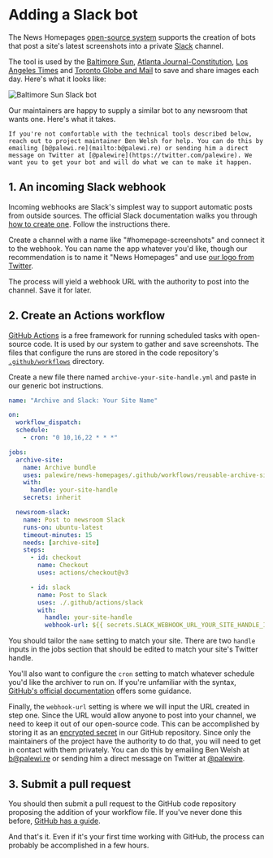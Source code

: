 ```{include} _templates/nav.html
```

# Adding a Slack bot

The News Homepages [open-source system](https://github.com/palewire/news-homepages) supports the creation of bots that post a site's latest screenshots into a private [Slack](https://en.wikipedia.org/wiki/Slack_(software)) channel.

The tool is used by the [Baltimore Sun](https://twitter.com/palewire/status/1549023007942877188), [Atlanta Journal-Constitution](https://twitter.com/palewire/status/1549105426511253504), [Los Angeles Times](https://twitter.com/palewire/status/1549421047610757120) and [Toronto Globe and Mail](https://twitter.com/palewire/status/1552404809411706881) to save and share images each day. Here's what it looks like:

![Baltimore Sun Slack bot](./_static/img/slack-baltimore-sun.png)

Our maintainers are happy to supply a similar bot to any newsroom that wants one. Here's what it takes.

```{note}
If you're not comfortable with the technical tools described below, reach out to project maintainer Ben Welsh for help. You can do this by emailing [b@palewi.re](mailto:b@palewi.re) or sending him a direct message on Twitter at [@palewire](https://twitter.com/palewire). We want you to get your bot and will do what we can to make it happen.
```

## 1. An incoming Slack webhook

Incoming webhooks are Slack's simplest way to support automatic posts from outside sources. The official Slack documentation walks you through [how to create one](https://slack.com/help/articles/115005265063-Incoming-webhooks-for-Slack). Follow the instructions there.

Create a channel with a name like "#homepage-screenshots" and connect it to the webhook. You can name the app whatever you'd like, though our recommendation is to name it "News Homepages" and use [our logo from Twitter](https://twitter.com/newshomepages).

The process will yield a webhook URL with the authority to post into the channel. Save it for later.

## 2. Create an Actions workflow

[GitHub Actions](https://github.com/features/actions) is a free framework for running scheduled tasks with open-source code. It is used by our system to gather and save screenshots. The files that configure the runs are stored in the code repository's [`.github/workflows`](https://github.com/palewire/news-homepages/tree/main/.github/workflows) directory.

Create a new file there named `archive-your-site-handle.yml` and paste in our generic bot instructions.

```yaml
name: "Archive and Slack: Your Site Name"

on:
  workflow_dispatch:
  schedule:
    - cron: "0 10,16,22 * * *"

jobs:
  archive-site:
    name: Archive bundle
    uses: palewire/news-homepages/.github/workflows/reusable-archive-single-site-workflow.yml@main
    with:
      handle: your-site-handle
    secrets: inherit

  newsroom-slack:
    name: Post to newsroom Slack
    runs-on: ubuntu-latest
    timeout-minutes: 15
    needs: [archive-site]
    steps:
      - id: checkout
        name: Checkout
        uses: actions/checkout@v3

      - id: slack
        name: Post to Slack
        uses: ./.github/actions/slack
        with:
          handle: your-site-handle
          webhook-url: ${{ secrets.SLACK_WEBHOOK_URL_YOUR_SITE_HANDLE_IN_CAPS }}
```

You should tailor the `name` setting to match your site. There are two `handle` inputs in the jobs section that should be edited to match your site's Twitter handle.

You'll also want to configure the `cron` setting to match whatever schedule you'd like the archiver to run on. If you're unfamiliar with the syntax, [GitHub's official documentation](https://futurestud.io/tutorials/github-actions-trigger-builds-on-schedule-cron) offers some guidance.

Finally, the `webhook-url` setting is where we will input the URL created in step one. Since the URL would allow anyone to post into your channel, we need to keep it out of our open-source code. This can be accomplished by storing it as an [encrypted secret](https://docs.github.com/en/actions/security-guides/encrypted-secrets) in our GitHub repository. Since only the maintainers of the project have the authority to do that, you will need to get in contact with them privately. You can do this by emailing Ben Welsh at [b@palewi.re](mailto:b@palewi.re) or sending him a direct message on Twitter at [@palewire](https://twitter.com/palewire).

## 3. Submit a pull request

You should then submit a pull request to the GitHub code repository proposing the addition of your workflow file. If you've never done this before, [GitHub has a guide](https://docs.github.com/en/pull-requests/collaborating-with-pull-requests/proposing-changes-to-your-work-with-pull-requests/creating-a-pull-request).

And that's it. Even if it's your first time working with GitHub, the process can probably be accomplished in a few hours.
